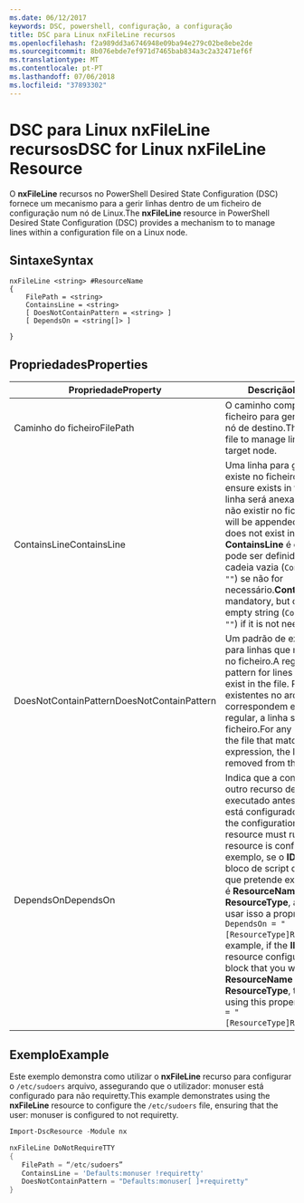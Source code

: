 ```yaml
---
ms.date: 06/12/2017
keywords: DSC, powershell, configuração, a configuração
title: DSC para Linux nxFileLine recursos
ms.openlocfilehash: f2a989dd3a6746948e09ba94e279c02be8ebe2de
ms.sourcegitcommit: 8b076ebde7ef971d7465bab834a3c2a32471ef6f
ms.translationtype: MT
ms.contentlocale: pt-PT
ms.lasthandoff: 07/06/2018
ms.locfileid: "37893302"
---
```

# <a name="dsc-for-linux-nxfileline-resource"></a><span data-ttu-id="b303c-103">DSC para Linux nxFileLine recursos</span><span class="sxs-lookup"><span data-stu-id="b303c-103">DSC for Linux nxFileLine Resource</span></span>

<span data-ttu-id="b303c-104">O **nxFileLine** recursos no PowerShell Desired State Configuration (DSC) fornece um mecanismo para a gerir linhas dentro de um ficheiro de configuração num nó de Linux.</span><span class="sxs-lookup"><span data-stu-id="b303c-104">The **nxFileLine** resource in PowerShell Desired State Configuration (DSC) provides a mechanism to to manage lines within a configuration file on a Linux node.</span></span>

## <a name="syntax"></a><span data-ttu-id="b303c-105">Sintaxe</span><span class="sxs-lookup"><span data-stu-id="b303c-105">Syntax</span></span>

```
nxFileLine <string> #ResourceName
{
    FilePath = <string>
    ContainsLine = <string>
    [ DoesNotContainPattern = <string> ]
    [ DependsOn = <string[]> ]

}
```

## <a name="properties"></a><span data-ttu-id="b303c-106">Propriedades</span><span class="sxs-lookup"><span data-stu-id="b303c-106">Properties</span></span>

|  <span data-ttu-id="b303c-107">Propriedade</span><span class="sxs-lookup"><span data-stu-id="b303c-107">Property</span></span> |  <span data-ttu-id="b303c-108">Descrição</span><span class="sxs-lookup"><span data-stu-id="b303c-108">Description</span></span> |
|---|---|
| <span data-ttu-id="b303c-109">Caminho do ficheiro</span><span class="sxs-lookup"><span data-stu-id="b303c-109">FilePath</span></span>| <span data-ttu-id="b303c-110">O caminho completo para o ficheiro para gerir as linhas no nó de destino.</span><span class="sxs-lookup"><span data-stu-id="b303c-110">The full path to the file to manage lines in on the target node.</span></span>|
| <span data-ttu-id="b303c-111">ContainsLine</span><span class="sxs-lookup"><span data-stu-id="b303c-111">ContainsLine</span></span>| <span data-ttu-id="b303c-112">Uma linha para garantir que existe no ficheiro.</span><span class="sxs-lookup"><span data-stu-id="b303c-112">A line to ensure exists in the file.</span></span> <span data-ttu-id="b303c-113">Essa linha será anexada ao ficheiro se não existir no ficheiro.</span><span class="sxs-lookup"><span data-stu-id="b303c-113">This line will be appended to the file if it does not exist in the file.</span></span> <span data-ttu-id="b303c-114">**ContainsLine** é obrigatório, mas pode ser definido como uma cadeia vazia (`ContainsLine = ""`) se não for necessário.</span><span class="sxs-lookup"><span data-stu-id="b303c-114">**ContainsLine** is mandatory, but can be set to an empty string (`ContainsLine = ""`) if it is not needed.</span></span>|
| <span data-ttu-id="b303c-115">DoesNotContainPattern</span><span class="sxs-lookup"><span data-stu-id="b303c-115">DoesNotContainPattern</span></span>| <span data-ttu-id="b303c-116">Um padrão de expressão regular para linhas que não deve existir no ficheiro.</span><span class="sxs-lookup"><span data-stu-id="b303c-116">A regular expression pattern for lines that should not exist in the file.</span></span> <span data-ttu-id="b303c-117">Para as linhas existentes no arquivo que correspondem essa expressão regular, a linha será removida do ficheiro.</span><span class="sxs-lookup"><span data-stu-id="b303c-117">For any lines that exist in the file that match this regular expression, the line will be removed from the file.</span></span>|
| <span data-ttu-id="b303c-118">DependsOn</span><span class="sxs-lookup"><span data-stu-id="b303c-118">DependsOn</span></span> | <span data-ttu-id="b303c-119">Indica que a configuração de outro recurso deve ser executado antes deste recurso está configurado.</span><span class="sxs-lookup"><span data-stu-id="b303c-119">Indicates that the configuration of another resource must run before this resource is configured.</span></span> <span data-ttu-id="b303c-120">Por exemplo, se o **ID** do recurso de bloco de script de configuração que pretende executar primeiro é **ResourceName** e seu tipo é **ResourceType**, a sintaxe para usar isso a propriedade é `DependsOn = "[ResourceType]ResourceName"`.</span><span class="sxs-lookup"><span data-stu-id="b303c-120">For example, if the **ID** of the resource configuration script block that you want to run first is **ResourceName** and its type is **ResourceType**, the syntax for using this property is `DependsOn = "[ResourceType]ResourceName"`.</span></span>|

## <a name="example"></a><span data-ttu-id="b303c-121">Exemplo</span><span class="sxs-lookup"><span data-stu-id="b303c-121">Example</span></span>

<span data-ttu-id="b303c-122">Este exemplo demonstra como utilizar o **nxFileLine** recurso para configurar o `/etc/sudoers` arquivo, assegurando que o utilizador: monuser está configurado para não requiretty.</span><span class="sxs-lookup"><span data-stu-id="b303c-122">This example demonstrates using the **nxFileLine** resource to configure the `/etc/sudoers` file, ensuring that the user: monuser is configured to not requiretty.</span></span>

```powershell
Import-DscResource -Module nx

nxFileLine DoNotRequireTTY
{
   FilePath = “/etc/sudoers”
   ContainsLine = 'Defaults:monuser !requiretty'
   DoesNotContainPattern = "Defaults:monuser[ ]+requiretty"
}
```
